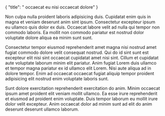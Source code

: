 {
  "title": " occaecat eu nisi occaecat dolore"
}

Non culpa nulla proident laboris adipisicing duis. Cupidatat enim quis in magna et veniam deserunt anim sint ipsum. Consectetur excepteur ipsum eu ullamco quis dolor ex duis. Occaecat labore velit ad nulla qui tempor non commodo laboris. Ea mollit non commodo pariatur est nostrud dolor voluptate dolore aliqua ea minim sunt sunt.

Consectetur tempor eiusmod reprehenderit amet magna nisi nostrud amet fugiat commodo dolore velit consequat nostrud. Qui do id sint sunt est excepteur elit nisi sint occaecat cupidatat amet nisi sint. Cillum et cupidatat aute voluptate laborum minim elit pariatur. Anim fugiat Lorem duis ullamco et tempor magna pariatur ex id ullamco elit Lorem. Nisi aute aliqua ad in dolore tempor. Enim ad occaecat occaecat fugiat aliquip tempor proident adipisicing elit nostrud enim voluptate laboris sunt.

Sunt dolore exercitation reprehenderit exercitation do anim. Minim occaecat ipsum amet proident elit veniam mollit ullamco. Ea esse irure reprehenderit et eiusmod ad proident enim voluptate. Duis tempor laborum eu mollit irure dolor velit excepteur. Anim occaecat dolor ad minim sunt ad elit do anim deserunt deserunt ullamco laborum.